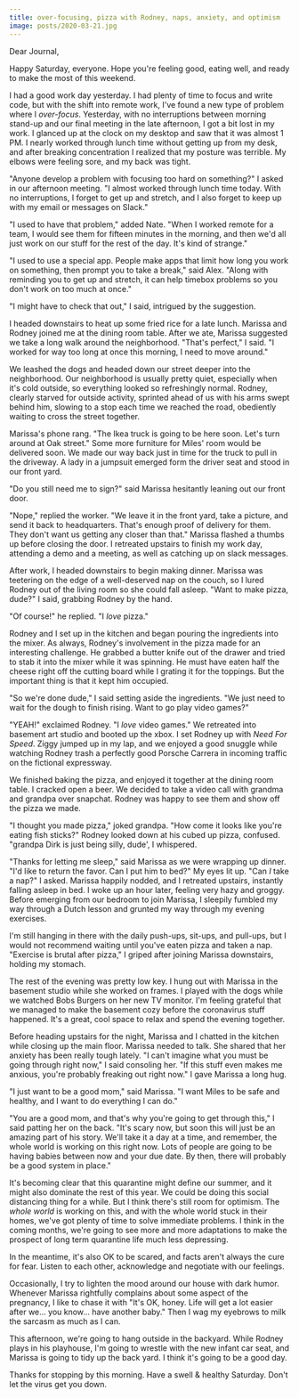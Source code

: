 ```yaml
---
title: over-focusing, pizza with Rodney, naps, anxiety, and optimism
image: posts/2020-03-21.jpg
---
```


Dear Journal,

Happy Saturday, everyone.  Hope you're feeling good, eating well, and
ready to make the most of this weekend.

I had a good work day yesterday.  I had plenty of time to focus and
write code, but with the shift into remote work, I've found a new type
of problem where I _over-focus_.  Yesterday, with no interruptions
between morning stand-up and our final meeting in the late afternoon,
I got a bit lost in my work.  I glanced up at the clock on my desktop
and saw that it was almost 1 PM.  I nearly worked through lunch time
without getting up from my desk, and after breaking concentration I
realized that my posture was terrible.  My elbows were feeling sore,
and my back was tight.

"Anyone develop a problem with focusing too hard on something?" I
asked in our afternoon meeting.  "I almost worked through lunch time
today.  With no interruptions, I forget to get up and stretch, and I
also forget to keep up with my email or messages on Slack."

"I used to have that problem," added Nate.  "When I worked remote for
a team, I would see them for fifteen minutes in the morning, and then
we'd all just work on our stuff for the rest of the day.  It's kind of
strange."

"I used to use a special app.  People make apps that limit how long
you work on something, then prompt you to take a break," said Alex.
"Along with reminding you to get up and stretch, it can help timebox
problems so you don't work on too much at once."

"I might have to check that out," I said, intrigued by the suggestion.

I headed downstairs to heat up some fried rice for a late lunch.
Marissa and Rodney joined me at the dining room table.  After we ate,
Marissa suggested we take a long walk around the neighborhood.
"That's perfect," I said.  "I worked for way too long at once this
morning, I need to move around."

We leashed the dogs and headed down our street deeper into the
neighborhood.  Our neighborhood is usually pretty quiet, especially
when it's cold outside, so everything looked so refreshingly normal.
Rodney, clearly starved for outside activity, sprinted ahead of us
with his arms swept behind him, slowing to a stop each time we reached
the road, obediently waiting to cross the street together.

Marissa's phone rang.  "The Ikea truck is going to be here soon.
Let's turn around at Oak street."  Some more furniture for Miles' room
would be delivered soon.  We made our way back just in time for the
truck to pull in the driveway.  A lady in a jumpsuit emerged form the
driver seat and stood in our front yard.

"Do you still need me to sign?" said Marissa hesitantly leaning out
our front door.

"Nope," replied the worker.  "We leave it in the front yard, take a
picture, and send it back to headquarters.  That's enough proof of
delivery for them.  They don't want us getting any closer than that."
Marissa flashed a thumbs up before closing the door.  I retreated
upstairs to finish my work day, attending a demo and a meeting, as
well as catching up on slack messages.

After work, I headed downstairs to begin making dinner.  Marissa was
teetering on the edge of a well-deserved nap on the couch, so I lured
Rodney out of the living room so she could fall asleep.  "Want to make
pizza, dude?" I said, grabbing Rodney by the hand.

"Of course!" he replied.  "I _love_ pizza."

Rodney and I set up in the kitchen and began pouring the ingredients
into the mixer.  As always, Rodney's involvement in the pizza made for
an interesting challenge.  He grabbed a butter knife out of the drawer
and tried to stab it into the mixer while it was spinning.  He must
have eaten half the cheese right off the cutting board while I grating
it for the toppings.  But the important thing is that it kept him
occupied.

"So we're done dude," I said setting aside the ingredients.  "We just
need to wait for the dough to finish rising.  Want to go play video
games?"

"YEAH!" exclaimed Rodney.  "I _love_ video games."  We retreated into
basement art studio and booted up the xbox.  I set Rodney up with
_Need For Speed_.  Ziggy jumped up in my lap, and we enjoyed a good
snuggle while watching Rodney trash a perfectly good Porsche Carrera
in incoming traffic on the fictional expressway.

We finished baking the pizza, and enjoyed it together at the dining
room table.  I cracked open a beer.  We decided to take a video call
with grandma and grandpa over snapchat.  Rodney was happy to see them
and show off the pizza we made.

"I thought you made pizza," joked grandpa.  "How come it looks like
you're eating fish sticks?"  Rodney looked down at his cubed up pizza,
confused.  "grandpa Dirk is just being silly, dude', I whispered.

"Thanks for letting me sleep," said Marissa as we were wrapping up
dinner.  "I'd like to return the favor.  Can I put him to bed?"  My
eyes lit up.  "Can _I_ take a nap?" I asked.  Marissa happily nodded,
and I retreated upstairs, instantly falling asleep in bed.  I woke up
an hour later, feeling very hazy and groggy.  Before emerging from our
bedroom to join Marissa, I sleepily fumbled my way through a Dutch
lesson and grunted my way through my evening exercises.

I'm still hanging in there with the daily push-ups, sit-ups, and
pull-ups, but I would not recommend waiting until you've eaten pizza
and taken a nap.  "Exercise is brutal after pizza," I griped after
joining Marissa downstairs, holding my stomach.

The rest of the evening was pretty low key.  I hung out with Marissa
in the basement studio while she worked on frames.  I played with the
dogs while we watched Bobs Burgers on her new TV monitor.  I'm feeling
grateful that we managed to make the basement cozy before the
coronavirus stuff happened.  It's a great, cool space to relax and
spend the evening together.

Before heading upstairs for the night, Marissa and I chatted in the
kitchen while closing up the main floor.  Marissa needed to talk.  She
shared that her anxiety has been really tough lately.  "I can't
imagine what you must be going through right now," I said consoling
her.  "If this stuff even makes me anxious, you're probably freaking
out right now."  I gave Marissa a long hug.

"I just want to be a good mom," said Marissa.  "I want Miles to be
safe and healthy, and I want to do everything I can do."

"You are a good mom, and that's why you're going to get through this,"
I said patting her on the back.  "It's scary now, but soon this will
just be an amazing part of his story.  We'll take it a day at a time,
and remember, the whole world is working on this right now.  Lots of
people are going to be having babies between now and your due date.
By then, there will probably be a good system in place."

It's becoming clear that this quarantine might define our summer, and
it might also dominate the rest of this year.  We could be doing this
social distancing thing for a while.  But I think there's still room
for optimism.  The _whole world_ is working on this, and with the
whole world stuck in their homes, we've got plenty of time to solve
immediate problems.  I think in the coming months, we're going to see
more and more adaptations to make the prospect of long term quarantine
life much less depressing.

In the meantime, it's also OK to be scared, and facts aren't always
the cure for fear.  Listen to each other, acknowledge and negotiate
with our feelings.

Occasionally, I try to lighten the mood around our house with dark
humor.  Whenever Marissa rightfully complains about some aspect of the
pregnancy, I like to chase it with "It's OK, honey.  Life will get a
lot easier after we... you know... have another baby."  Then I wag my
eyebrows to milk the sarcasm as much as I can.

This afternoon, we're going to hang outside in the backyard.  While
Rodney plays in his playhouse, I'm going to wrestle with the new
infant car seat, and Marissa is going to tidy up the back yard.  I
think it's going to be a good day.

Thanks for stopping by this morning.  Have a swell & healthy Saturday.
Don't let the virus get you down.
